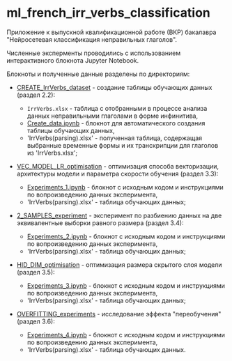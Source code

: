 # ml_french_irr_verbs_classification

Приложение к выпускной квалификационной работе (ВКР) бакалавра "Нейросетевая классификация неправильных глаголов".

Численные эксперменты проводились с использованием интерактивного блокнота Jupyter Notebook. 

Блокноты и полученные данные разделены по директориям:
- [CREATE_IrrVerbs_dataset](https://github.com/ArinaOwl/ml_french_irr_verbs_classification/tree/main/CREATE_IrrVerbs_dataset) - создание таблицы обучающих данных (раздел 2.2):
  - `IrrVerbs.xlsx` - таблица с отобранными в процессе анализа данных неправильными глаголами в форме инфинитива,
  - [Create_data.ipynb](https://github.com/ArinaOwl/ml_french_irr_verbs_classification/blob/main/CREATE_IrrVerbs_dataset/Create_data.ipynb) - блокнот для автоматического создания таблицы обучающих данных,
  - 'IrrVerbs(parsing).xlsx' - полученная таблица, содержащая выбранные временные формы и их транскрипции для глаголов из 'IrrVerbs.xlsx';

- [VEC_MODEL_LR_optimisation](https://github.com/ArinaOwl/ml_french_irr_verbs_classification/tree/main/VEC_MODEL_LR_optimisation) - оптимизация способа векторизации, архитектуры модели и параметра скорости обучения (раздел 3.3):
  - [Experiments_1.ipynb](https://github.com/ArinaOwl/ml_french_irr_verbs_classification/blob/main/VEC_MODEL_LR_optimisation/Experiments_1.ipynb) - блокнот с исходным кодом и инструкциями по вопроизведению данных эксперимента,
  - 'IrrVerbs(parsing).xlsx' - таблица обучающих данных;

- [2_SAMPLES_experiment](https://github.com/ArinaOwl/ml_french_irr_verbs_classification/tree/main/2_SAMPLES_experiment) - эксперимент по разбиению данных на две эквивалентные выборки равного размера (раздел 3.4):
  - [Experiments_2.ipynb](https://github.com/ArinaOwl/ml_french_irr_verbs_classification/blob/main/2_SAMPLES_experiment/Experiments_2.ipynb) - блокнот с исходным кодом и инструкциями по вопроизведению данных эксперимента,
  - 'IrrVerbs(parsing).xlsx' - таблица обучающих данных;

- [HID_DIM_optimisation](https://github.com/ArinaOwl/ml_french_irr_verbs_classification/tree/main/HID_DIM_optimisation) - оптимизация размера скрытого слоя модели (раздел 3.5):
  - [Experiments_3.ipynb](https://github.com/ArinaOwl/ml_french_irr_verbs_classification/blob/main/HID_DIM_optimisation/Experiments_3.ipynb) - блокнот с исходным кодом и инструкциями по вопроизведению данных эксперимента,
  - 'IrrVerbs(parsing).xlsx' - таблица обучающих данных;

- [OVERFITTING_experiments](https://github.com/ArinaOwl/ml_french_irr_verbs_classification/tree/main/OVERFITTING_experiments) - исследование эффекта "переобучения" (раздел 3.6):
  - [Experiments_4.ipynb](https://github.com/ArinaOwl/ml_french_irr_verbs_classification/blob/main/OVERFITTING_experiments/Experiments_4.ipynb) - блокнот с исходным кодом и инструкциями по вопроизведению данных эксперимента,
  - 'IrrVerbs(parsing).xlsx' - таблица обучающих данных.

